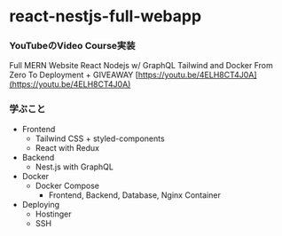 # react-nestjs-full-webapp

### YouTubeのVideo Course実装
Full MERN Website React Nodejs w/ GraphQL Tailwind and Docker From Zero To Deployment + GIVEAWAY
[https://youtu.be/4ELH8CT4J0A](https://youtu.be/4ELH8CT4J0A)

### 学ぶこと
- Frontend
  - Tailwind CSS + styled-components
  - React with Redux
- Backend
  - Nest.js with GraphQL
- Docker
  - Docker Compose
    - Frontend, Backend, Database, Nginx Container
- Deploying
  - Hostinger
  - SSH
